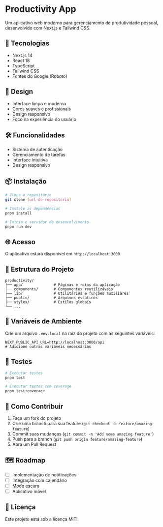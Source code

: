 # Productivity App

Um aplicativo web moderno para gerenciamento de produtividade pessoal, desenvolvido com Next.js e Tailwind CSS.

## 🚀 Tecnologias

- Next.js 14
- React 18
- TypeScript
- Tailwind CSS
- Fontes do Google (Roboto)

## 🎨 Design

- Interface limpa e moderna
- Cores suaves e profissionais
- Design responsivo
- Foco na experiência do usuário

## 🛠️ Funcionalidades

- Sistema de autenticação
- Gerenciamento de tarefas
- Interface intuitiva
- Design responsivo

## 📦 Instalação

```bash
# Clone o repositório
git clone [url-do-repositorio]

# Instale as dependências
pnpm install

# Inicie o servidor de desenvolvimento
pnpm run dev
```

## 🌐 Acesso

O aplicativo estará disponível em `http://localhost:3000`

## 📂 Estrutura do Projeto

```
productivity/
├── app/              # Páginas e rotas da aplicação
├── components/       # Componentes reutilizáveis
├── lib/              # Utilitários e funções auxiliares
├── public/           # Arquivos estáticos
├── styles/           # Estilos globais
└── ...
```

## 🔧 Variáveis de Ambiente

Crie um arquivo `.env.local` na raiz do projeto com as seguintes variáveis:

```
NEXT_PUBLIC_API_URL=http://localhost:3000/api
# Adicione outras variáveis necessárias
```

## 🧪 Testes

```bash
# Executar testes
pnpm test

# Executar testes com coverage
pnpm test:coverage
```

## 👥 Como Contribuir

1. Faça um fork do projeto
2. Crie uma branch para sua feature (`git checkout -b feature/amazing-feature`)
3. Commit suas mudanças (`git commit -m 'Add some amazing feature'`)
4. Push para a branch (`git push origin feature/amazing-feature`)
5. Abra um Pull Request

## 🗺️ Roadmap

- [ ] Implementação de notificações
- [ ] Integração com calendário
- [ ] Modo escuro
- [ ] Aplicativo móvel

## 📝 Licença

Este projeto está sob a licença MIT!
